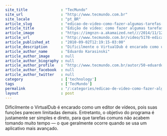 ```yaml
---
site_title               : "TecMundo"
site_url                 : "http://www.tecmundo.com.br"
site_locale              : "pt_BR"
article_slug             : "edicao-de-video-como-fazer-algumas-tarefas-no-virtualdub-com-os-olhos-fechados"
article_title            : "Edição de vídeo: como fazer algumas tarefas no VirtualDub com os olhos fechados"
article_image            : "https://imgnzn-a.akamaized.net///2014/11/12/12111934411189-t1200x480.jpg"
article_url              : "http://www.tecmundo.com.br/video/5178-edicao-de-video-como-fazer-algumas-tarefas-no-virtualdub-com-os-olhos-fechados.htm"
article_published_at     : "2010-09-02T12:19:15-03:00"
article_description      : "Dificilmente o VirtualDub é encarado como um editor de vídeos, pois suas funções parecem limitadas demais. Entretanto, o objetivo do programa é justamente ser simples e direto, para que tarefas comuns não acabem tomando muito tempo — o que geralmente ocorre quando se usa um aplicativo mais avançado."
article_author_name      : "Eduardo Karasinski"
article_author_image     : null
article_author_biography : null
article_author_profile   : "http://www.tecmundo.com.br/autor/50-eduardo-karasinski/"
article_author_facebook  : null
article_author_twitter   : null
category                 : ['technology']
tags                     : ['TecMundo']
permalink                : "/:categories/edicao-de-video-como-fazer-algumas-tarefas-no-virtualdub-com-os-olhos-fechados/"
layout                   : post
---
```


Dificilmente o VirtualDub é encarado como um editor de vídeos, pois suas funções parecem limitadas demais. Entretanto, o objetivo do programa é justamente ser simples e direto, para que tarefas comuns não acabem tomando muito tempo — o que geralmente ocorre quando se usa um aplicativo mais avançado.
